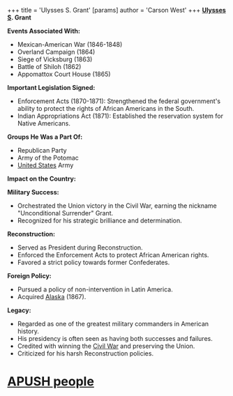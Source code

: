 +++
 title = 'Ulysses S. Grant'
[params]
	author = 'Carson West'
+++
**[Ulysses S](./../ulysses-s/). Grant**

**Events Associated With:**

* Mexican-American War (1846-1848)
* Overland Campaign (1864)
* Siege of Vicksburg (1863)
* Battle of Shiloh (1862)
* Appomattox Court House (1865)

**Important Legislation Signed:**

* Enforcement Acts (1870-1871): Strengthened the federal government's ability to protect the rights of African Americans in the South.
* Indian Appropriations Act (1871): Established the reservation system for Native Americans.

**Groups He Was a Part Of:**

* Republican Party
* Army of the Potomac
* [United States](./../united-states/) Army

**Impact on the Country:**

**Military Success:**

* Orchestrated the Union victory in the Civil War, earning the nickname "Unconditional Surrender" Grant.
* Recognized for his strategic brilliance and determination.

**Reconstruction:**

* Served as President during Reconstruction.
* Enforced the Enforcement Acts to protect African American rights.
* Favored a strict policy towards former Confederates.

**Foreign Policy:**

* Pursued a policy of non-intervention in Latin America.
* Acquired [Alaska](./../alaska/) (1867).

**Legacy:**

* Regarded as one of the greatest military commanders in American history.
* His presidency is often seen as having both successes and failures.
* Credited with winning the [Civil War](./../civil-war/) and preserving the Union.
* Criticized for his harsh Reconstruction policies.
# [APUSH people](./../apush-people/)